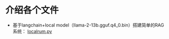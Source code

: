 # 介绍各个文件

* 基于langchain+local model（llama-2-13b.gguf.q4_0.bin）搭建简单的RAG系统： [localrum.py](./localrun.py)